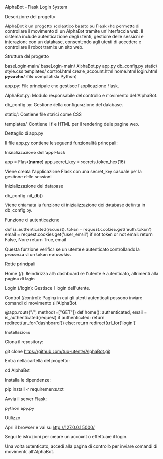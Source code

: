 AlphaBot - Flask Login System

Descrizione del progetto

AlphaBot è un progetto scolastico basato su Flask che permette di controllare il movimento di un AlphaBot tramite un'interfaccia web. Il sistema include autenticazione degli utenti, gestione delle sessioni e interazione con un database, consentendo agli utenti di accedere e controllare il robot tramite un sito web.

Struttura del progetto

baseLogin-main/
  baseLogin-main/
    AlphaBot.py
    app.py
    db_config.py
    static/
      style.css
    templates/
      control.html
      create_account.html
      home.html
      login.html
    __pycache__/  (file compilati da Python)

app.py: File principale che gestisce l'applicazione Flask.

AlphaBot.py: Modulo responsabile del controllo e movimento dell'AlphaBot.

db_config.py: Gestione della configurazione del database.

static/: Contiene file statici come CSS.

templates/: Contiene i file HTML per il rendering delle pagine web.

Dettaglio di app.py

Il file app.py contiene le seguenti funzionalità principali:

Inizializzazione dell'app Flask

app = Flask(__name__)
app.secret_key = secrets.token_hex(16)

Viene creata l'applicazione Flask con una secret_key casuale per la gestione delle sessioni.

Inizializzazione del database

db_config.init_db()

Viene chiamata la funzione di inizializzazione del database definita in db_config.py.

Funzione di autenticazione

def is_authenticated(request):
    token = request.cookies.get('auth_token')
    email = request.cookies.get('user_email')
    if not token or not email:
        return False, None
    return True, email

Questa funzione verifica se un utente è autenticato controllando la presenza di un token nei cookie.

Rotte principali

Home (/): Reindirizza alla dashboard se l'utente è autenticato, altrimenti alla pagina di login.

Login (/login): Gestisce il login dell'utente.

Control (/control): Pagina in cui gli utenti autenticati possono inviare comandi di movimento all'AlphaBot.

@app.route("/", methods=["GET"])
def home():
    authenticated, email = is_authenticated(request)
    if authenticated:
        return redirect(url_for('dashboard'))
    else:
        return redirect(url_for('login'))

Installazione

Clona il repository:

git clone https://github.com/tuo-utente/AlphaBot.git

Entra nella cartella del progetto:

cd AlphaBot

Installa le dipendenze:

pip install -r requirements.txt

Avvia il server Flask:

python app.py

Utilizzo

Apri il browser e vai su http://127.0.0.1:5000/

Segui le istruzioni per creare un account o effettuare il login.

Una volta autenticato, accedi alla pagina di controllo per inviare comandi di movimento all'AlphaBot.
